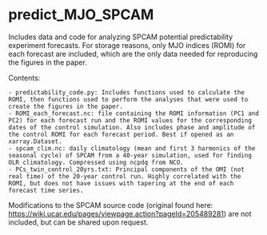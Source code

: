 # predict_MJO_SPCAM

Includes data and code for analyzing SPCAM potential predictability experiment forecasts. For storage reasons, only MJO indices (ROMI) for each forecast are included, which are the only data needed for reproducing the figures in the paper. 

Contents: 

    - predictability_code.py: Includes functions used to calculate the ROMI, then functions used to perform the analyses that were used to create the figures in the paper.
    - ROMI_each_forecast.nc: file containing the ROMI information (PC1 and PC2) for each forecast run and the ROMI values for the corresponding dates of the control simulation. Also includes phase and amplitude of the control ROMI for each forecast period. Best if opened as an xarray.Dataset.
    - spcam_clim.nc: daily climatology (mean and first 3 harmonics of the seasonal cycle) of SPCAM from a 40-year simulation, used for finding OLR climatology. Compressed using ncpdq from NCO.
    - PCs_twin_control_20yrs.txt: Principal components of the OMI (not real time) of the 20-year control run. Highly correlated with the ROMI, but does not have issues with tapering at the end of each forecast time series.

Modifications to the SPCAM source code (original found here: https://wiki.ucar.edu/pages/viewpage.action?pageId=205489281) are not included, but can be shared upon request. 
